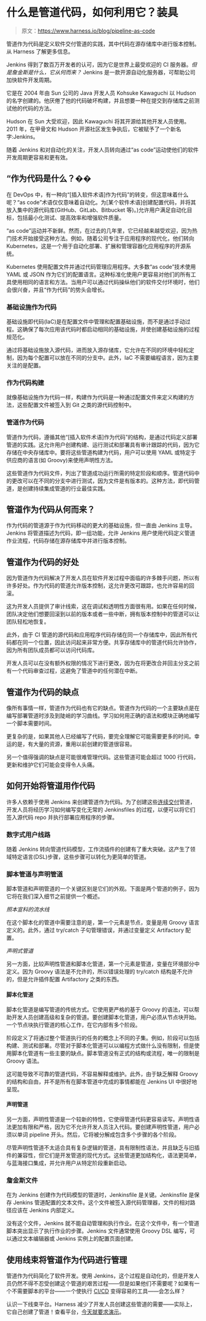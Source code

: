 # 什么是管道代码，如何利用它？装具

> 原文：<https://www.harness.io/blog/pipeline-as-code>

管道作为代码是定义软件交付管道的实践，其中代码在源存储库中进行版本控制。从 Harness 了解更多信息。

Jenkins 得到了数百万开发者的认可，因为它是世界上最受欢迎的 CI 服务器。*但是詹金斯是什么，它从何而来？* Jenkins 是一款开源自动化服务器，可帮助公司加快软件开发周期。

它是在 2004 年由 Sun 公司的 Java 开发人员 Kohsuke Kawaguchi 以 Hudson 的名字创建的。他厌倦了他的代码破坏构建，并且想要一种在提交到存储库之前测试他的代码的方法。

Hudson 在 Sun 大受欢迎，因此 Kawaguchi 将其开源给其他开发人员使用。2011 年，在甲骨文和 Hudson 开源社区发生争执后，它被赋予了一个新名字:Jenkins。

随着 Jenkins 和对自动化的关注，开发人员转向通过“as code”运动使他们的软件开发周期更容易和更有效。

## “作为代码是什么？��

在 DevOps 中，有一种向“[插入软件术语]作为代码”的转变，但这意味着什么呢？“as code”术语仅仅意味着自动化。为[某个软件术语]创建配置代码，并将其放入集中的源代码库(GitHub、GitLab、Bitbucket 等)。)允许用户满足自动化目标，包括最小化测试、提高效率和增强软件质量。

“as code”运动并不新鲜。然而，在过去的几年里，它已经越来越受欢迎，因为热门技术开始接受这种方法。例如，随着公司专注于应用程序的现代化，他们转向 Kubernetes，这是一个用于自动化部署、扩展和管理容器化应用程序的开源系统。

Kubernetes 使用配置文件并通过代码管理应用程序。大多数“as code”技术使用 YAML 或 JSON 作为它们的配置语言。这种标准化使用户更容易对他们的所有工具使用相同的语言和方法。当用户可以通过代码操纵他们的软件交付环境时，他们会很兴奋，并且“作为代码”的势头会增长。

### 基础设施作为代码

基础设施即代码(IaC)是在配置文件中管理和配置基础设施，而不是通过手动过程。这确保了每次应用该代码时都启动相同的基础设施，并使创建基础设施的过程规范化。

通过将基础设施放入源代码，进而放入源存储库，它允许在不同的环境中轻松定制，因为每个配置可以放在不同的分支中。此外，IaC 不需要编程语言，因为主要关注的是配置。

### 作为代码构建

就像基础设施作为代码一样，构建作为代码是一种通过配置文件来定义构建的方法，这些配置文件被签入到 Git 之类的源代码控制中。

### 管道作为代码

管道作为代码，遵循其他“[插入软件术语]作为代码”的结构，是通过代码定义部署管道的实践。这允许用户创建构建、运行测试和部署具有审计跟踪的代码，因为它存储在中央存储库中。要将这些管道构建为代码，用户可以使用 YAML 或特定于供应商的语言(如 Groovy)来使用声明性方法。

这些管道作为代码文件，列出了管道成功运行所需的特定阶段和顺序。管道代码中的更改可以在不同的分支中进行测试，因为文件是有版本的。这种方法，即代码管道，是创建持续集成管道的行业最佳实践。

## 管道作为代码从何而来？

作为代码的管道源于作为代码移动的更大的基础设施，但一直由 Jenkins 主导。Jenkins 将管道描述为代码，即一组功能，允许 Jenkins 用户使用代码定义管道作业流程，代码存储在源存储库中并进行版本控制。

## 管道作为代码的好处

因为管道作为代码解决了开发人员在软件开发过程中面临的许多棘手问题，所以有许多好处。作为代码的管道允许版本控制，这允许更改可跟踪，也允许容易的回滚。

这为开发人员提供了审计线索，这在调试和透明性方面很有用。如果在任何时候，团队决定他们想要回滚到以前的版本或者一些中断，拥有版本控制中的管道可以让团队轻松地恢复。

此外，由于 CI 管道的源代码和应用程序代码存储在同一个存储库中，因此所有代码都在同一个位置，因此访问起来非常方便。共享存储库中的管道代码允许协作，因为所有团队成员都可以访问代码库。

开发人员可以在没有额外权限的情况下进行更改，因为在将更改合并回主分支之前有一个代码审查过程，这避免了管道中的任何潜在中断。

## 管道作为代码的缺点

像所有事情一样，管道作为代码也有它的缺点。管道作为代码的一个主要缺点是在编写部署管道时涉及到陡峭的学习曲线。学习如何用正确的语法和模块正确地编写一个脚本需要时间。

更复杂的是，如果其他人已经编写了代码，要完全理解它可能需要更多的时间。幸运的是，有大量的资源，重用以前创建的管道很容易。

另一个值得强调的缺点是可能很难管理代码。这些管道可能会超过 1000 行代码，更新和维护它们可能会变得令人头痛。

## 如何开始将管道用作代码

许多人依赖于使用 Jenkins 来创建管道作为代码。为了创建这些[连续交付](https://harness.io/blog/what-is-continuous-delivery/)管道，开发人员将经历学习如何编写变化无常的 Jenkinsfiles 的过程，以便可以将它们签入源代码 repo 并执行部署应用程序的步骤。

### 数字式用户线路

随着 Jenkins 转向管道代码模型，工作流插件的创建有了重大突破。这产生了领域特定语言(DSL)步骤，这些步骤可以转化为更简单的管道。

### 脚本管道与声明管道

脚本管道和声明管道的一个关键区别是它们的外观。下面是两个管道的例子，因为它将在我们深入细节之前提供一个概述。

*照本宣科的流水线*

在这个脚本化的管道中需要注意的是，第一个元素是节点，变量是用 Groovy 语言定义的。此外，通过 try/catch 子句管理错误，并通过变量定义 Artifactory 配置。

*声明式管道*

另一方面，比较声明性管道和脚本化管道，第一个元素是管道，变量在环境部分中定义。因为 Groovy 语法是不允许的，所以错误处理的 try/catch 结构是不允许的，但是允许插件配置 Artifactory 之类的东西。

#### 脚本化管道

脚本化管道是编写管道的传统方式。它使用更严格的基于 Groovy 的语法，可以帮助开发人员创建高级和复杂的管道。要创建脚本化管道，用户必须从节点块开始。一个节点块执行管道的核心工作，在它内部有多个阶段。

阶段定义了将通过整个管道执行的任务的概念上不同的子集。例如，阶段可以包括构建、测试和部署。尽管对于脚本化管道可以以编程方式做什么没有限制，但是使用脚本化管道有一些主要的缺点。脚本管道没有正式的结构或流程，唯一的限制是 Groovy 语法。

这可能导致不可靠的管道代码，不容易解释或维护。此外，由于缺乏解释 Groovy 的结构和自由，并不是所有在脚本管道中完成的事情都能在 Jenkins UI 中很好地呈现。

#### 声明管道

另一方面，声明性管道是一个较新的特性，它使得管道代码更容易读写。声明性语法更加有限和严格，因为它不允许开发人员注入代码。要创建声明性管道，用户必须以单词 pipeline 开头。然后，它将被分解成包含多个步骤的各个阶段。

尽管声明性管道不太适合具有复杂逻辑的管道，具有限制性语法，并且缺乏与旧插件的兼容性，但它们是开发管道的现代方式。这些管道更加结构化，语法更简单，与蓝海接口集成，并允许用户从特定阶段重新启动。

### 詹金斯文件

在为 Jenkins 创建作为代码模型的管道时，Jenkinsfile 是关键。Jenkinsfile 是保存 Jenkins 管道配置的文本文件。这个文件被签入源代码管理器，文件的相对路径应该在 Jenkins 内部定义。

没有这个文件，Jenkins 就不能自动管理和执行作业。在这个文件中，有一个管道脚本突出显示了执行作业的步骤。Jenkins 文件通常使用 Groovy DSL 编写，可以通过文本编辑器或 Jenkins 实例上的配置页面创建。

## 使用线束将管道作为代码进行管理

管道作为代码简化了软件开发。使用 Jenkins，这个过程是自动化的，但是开发人员仍然不得不忍受创建这个管道的艰苦过程——但是如果他们不需要呢？如果有一个不需要脚本的平台——一个使执行 [CI/CD](https://harness.io/blog/what-is-ci-cd/) 变得容易的工具——会怎么样？

认识一下线束平台。Harness 减少了开发人员创建这些管道的需要——实际上，它自己创建了管道！查看平台，[今天就要求演示](https://harness.io/platform-demo-request-lp)。
